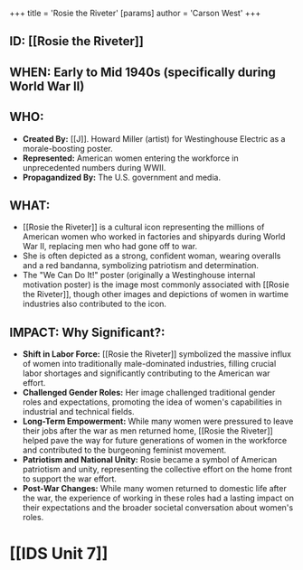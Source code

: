 +++
 title = 'Rosie the Riveter'
[params]
	author = 'Carson West'
+++
## ID: [[Rosie the Riveter]]

## WHEN: Early to Mid 1940s (specifically during World War II)

## WHO:

*   **Created By:** [[J]]. Howard Miller (artist) for Westinghouse Electric as a morale-boosting poster.
*   **Represented:** American women entering the workforce in unprecedented numbers during WWII.
*   **Propagandized By:** The U.S. government and media.

## WHAT:

*   [[Rosie the Riveter]] is a cultural icon representing the millions of American women who worked in factories and shipyards during World War II, replacing men who had gone off to war.
*   She is often depicted as a strong, confident woman, wearing overalls and a red bandanna, symbolizing patriotism and determination.
*   The "We Can Do It!" poster (originally a Westinghouse internal motivation poster) is the image most commonly associated with [[Rosie the Riveter]], though other images and depictions of women in wartime industries also contributed to the icon.

## IMPACT: Why Significant?:

*   **Shift in Labor Force:** [[Rosie the Riveter]] symbolized the massive influx of women into traditionally male-dominated industries, filling crucial labor shortages and significantly contributing to the American war effort.
*   **Challenged Gender Roles:** Her image challenged traditional gender roles and expectations, promoting the idea of women's capabilities in industrial and technical fields.
*   **Long-Term Empowerment:** While many women were pressured to leave their jobs after the war as men returned home, [[Rosie the Riveter]] helped pave the way for future generations of women in the workforce and contributed to the burgeoning feminist movement.
*   **Patriotism and National Unity:** Rosie became a symbol of American patriotism and unity, representing the collective effort on the home front to support the war effort.
*   **Post-War Changes:** While many women returned to domestic life after the war, the experience of working in these roles had a lasting impact on their expectations and the broader societal conversation about women's roles.

# [[IDS Unit 7]]